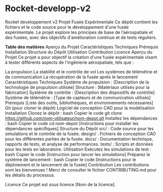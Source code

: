 # Rocket-developp-v2
Rocket developpement v2
Projet Fusée Expérimentale
Ce dépôt contient les fichiers et le code source pour le développement d'une fusée expérimentale. Le projet explore les principes de base de l’aérospatiale et des fusées, avec des objectifs d'amélioration continue et de tests réguliers.

**Table des matières**
Aperçu du Projet
Caractéristiques Techniques
Prérequis
Installation
Structure du Dépôt
Utilisation
Contribution
Licence
Aperçu du Projet
Ce projet a pour objectif la création d'une fusée expérimentale visant à tester différents aspects de l'ingénierie aérospatiale, tels que :

La propulsion
La stabilité et le contrôle de vol
Les systèmes de télémétrie et de communication
La récupération de la fusée après le lancement
Caractéristiques Techniques
Système de propulsion : [Description de la technologie de propulsion utilisée]
Structure : [Matériaux utilisés pour la fabrication]
Système de contrôle : [Description des dispositifs de contrôle]
Système de télémétrie : [Type de capteurs et de communication utilisés]
Prérequis
[Liste des outils, bibliothèques, et environnements nécessaires]
Git (pour cloner le dépôt)
Logiciel de conception CAO pour la modélisation
Installation
Clonez le dépôt :
bash
Copier le code
git clone https://github.com/nom-utilisateur/nom-depot.git
Installez les dépendances :
bash
Copier le code
cd nom-depot
[Instructions pour installer les dépendances spécifiques]
Structure du Dépôt
src/ : Code source pour les simulations et le contrôle de la fusée.
design/ : Fichiers de conception CAO pour les différentes parties de la fusée.
docs/ : Documentation technique, rapports de tests, et analyse de performances.
tests/ : Scripts et données pour les tests en laboratoire.
Utilisation
Exécutez les simulations de test :
bash
Copier le code
[Instruction pour lancer les simulations]
Préparez le système de lancement :
bash
Copier le code
[Instructions pour le déploiement et le lancement de la fusée]
Contribution
Les contributions sont les bienvenues ! Merci de consulter le fichier CONTRIBUTING.md pour les détails du processus.

Licence
Ce projet est sous licence [Nom de la licence].


